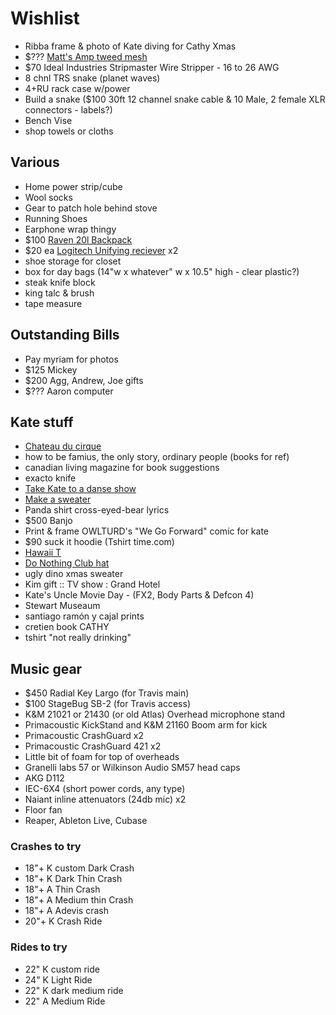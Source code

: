 # Wishlist

- Ribba frame & photo of Kate diving for Cathy Xmas
- $??? [Matt's Amp tweed mesh](https://nextgenguitars.ca/categories/cab-case-parts/grill-cloth-piping.html)
- $70 Ideal Industries Stripmaster Wire Stripper - 16 to 26 AWG
- 8 chnl TRS snake (planet waves)
- 4+RU rack case w/power
- Build a snake ($100 30ft 12 channel snake cable & 10 Male, 2 female XLR connectors - labels?)
- Bench Vise
- shop towels or cloths

## Various

- Home power strip/cube
- Wool socks
- Gear to patch hole behind stove
- Running Shoes
- Earphone wrap thingy
- $100 [Raven 20l Backpack](https://www.fjallraven.com/raven-20l)
- $20 ea [Logitech Unifying reciever](https://www.amazon.ca/Logitech-910-005235-USB-Unifying-Receiver/dp/B072JW9LT8/) x2
- shoe storage for closet
- box for day bags (14"w x whatever" w x 10.5" high - clear plastic?)
- steak knife block
- king talc & brush
- tape measure

## Outstanding Bills

- Pay myriam for photos
- $125 Mickey
- $200 Agg, Andrew, Joe gifts
- $??? Aaron computer

## Kate stuff

- [Chateau du cirque](https://www.chateau-cirque.com/)
- how to be famius, the only story, ordinary people (books for ref)
- canadian living magazine for book suggestions
- exacto knife
- [Take Kate to a danse show](https://www.quebecdanse.org/)
- [Make a sweater](https://www.entripy.com/)
- Panda shirt cross-eyed-bear lyrics
- $500 Banjo
- Print & frame OWLTURD's "We Go Forward" comic for kate
- $90 suck it hoodie (Tshirt time.com)
- [Hawaii T](http://fresh-tops.com/hawaii-white-t-shirt/)
- [Do Nothing Club hat](http://fresh-tops.com/do-nothing-white-hat/)
- ugly dino xmas sweater
- Kim gift :: TV show : Grand Hotel
- Kate's Uncle Movie Day - (FX2, Body Parts & Defcon 4)
- Stewart Museaum
- santiago ramón y cajal prints
- cretien book CATHY
- tshirt "not really drinking"

## Music gear

- $450 Radial Key Largo (for Travis main)
- $100 StageBug SB-2 (for Travis access)
- K&M 21021 or 21430 (or old Atlas) Overhead microphone stand
- Primacoustic KickStand and K&M 21160 Boom arm for kick
- Primacoustic CrashGuard x2
- Primacoustic CrashGuard 421 x2
- Little bit of foam for top of overheads
- Granelli labs 57 or Wilkinson Audio SM57 head caps
- AKG D112
- IEC-6X4 (short power cords, any type)
- Naiant inline attenuators (24db mic) x2
- Floor fan
- Reaper, Ableton Live, Cubase

### Crashes to try

- 18"+ K custom Dark Crash
- 18"+ K Dark Thin Crash
- 18"+ A Thin Crash
- 18"+ A Medium thin Crash
- 18"+ A Adevis crash
- 20"+ K Crash Ride

### Rides to try

- 22" K custom ride
- 24" K Light Ride
- 22" K dark medium ride
- 22" A Medium Ride
